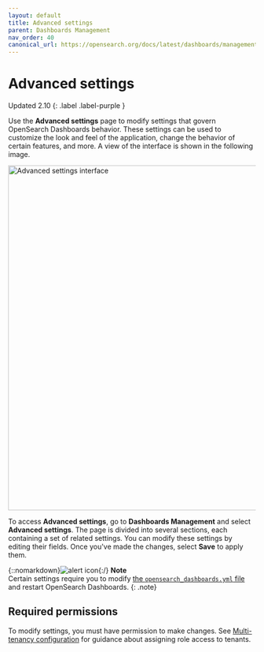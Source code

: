 ```yaml
---
layout: default
title: Advanced settings
parent: Dashboards Management
nav_order: 40
canonical_url: https://opensearch.org/docs/latest/dashboards/management/advanced-settings/
---
```


# Advanced settings
Updated 2.10
{: .label .label-purple }

Use the **Advanced settings** page to modify settings that govern OpenSearch Dashboards behavior. These settings can be used to customize the look and feel of the application, change the behavior of certain features, and more. A view of the interface is shown in the following image.

<img src="{{site.url}}{{site.baseurl}}/images/dashboards/advanced-settings-ui.png" alt="Advanced settings interface" width="700"/>

To access **Advanced settings**, go to **Dashboards Management** and select **Advanced settings**. The page is divided into several sections, each containing a set of related settings. You can modify these settings by editing their fields. Once you've made the changes, select **Save** to apply them.  

{::nomarkdown}<img src="{{site.url}}{{site.baseurl}}/images/icons/alert-icon.png" class="inline-icon" alt="alert icon"/>{:/} **Note**<br>Certain settings require you to modify [the `opensearch_dashboards.yml` file](https://github.com/opensearch-project/OpenSearch-Dashboards/blob/main/config/opensearch_dashboards.yml) and restart OpenSearch Dashboards.
{: .note}

## Required permissions

To modify settings, you must have permission to make changes. See [Multi-tenancy configuration](https://opensearch.org/docs/latest/security/multi-tenancy/multi-tenancy-config/#give-roles-access-to-tenants) for guidance about assigning role access to tenants.
